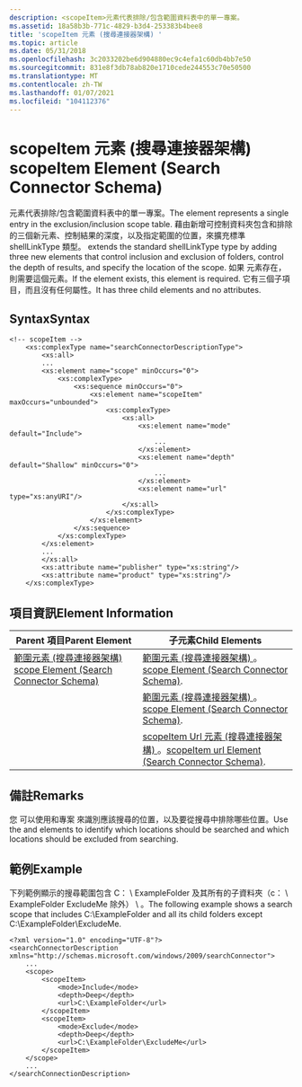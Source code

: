```yaml
---
description: <scopeItem>元素代表排除/包含範圍資料表中的單一專案。
ms.assetid: 18a58b3b-771c-4829-b3d4-253383b4bee8
title: 'scopeItem 元素 (搜尋連接器架構) '
ms.topic: article
ms.date: 05/31/2018
ms.openlocfilehash: 3c2033202be6d904880ec9c4efa1c60db4bb7e50
ms.sourcegitcommit: 831e8f3db78ab820e1710cede244553c70e50500
ms.translationtype: MT
ms.contentlocale: zh-TW
ms.lasthandoff: 01/07/2021
ms.locfileid: "104112376"
---
```

# <a name="scopeitem-element-search-connector-schema"></a><span data-ttu-id="872f8-103">scopeItem 元素 (搜尋連接器架構) </span><span class="sxs-lookup"><span data-stu-id="872f8-103">scopeItem Element (Search Connector Schema)</span></span>

<span data-ttu-id="872f8-104"><scopeItem>元素代表排除/包含範圍資料表中的單一專案。</span><span class="sxs-lookup"><span data-stu-id="872f8-104">The <scopeItem> element represents a single entry in the exclusion/inclusion scope table.</span></span> <span data-ttu-id="872f8-105"><scopeItem> 藉由新增可控制資料夾包含和排除的三個新元素、控制結果的深度，以及指定範圍的位置，來擴充標準 shellLinkType 類型。</span><span class="sxs-lookup"><span data-stu-id="872f8-105"><scopeItem> extends the standard shellLinkType type by adding three new elements that control inclusion and exclusion of folders, control the depth of results, and specify the location of the scope.</span></span> <span data-ttu-id="872f8-106">如果 <scope> 元素存在，則需要這個元素。</span><span class="sxs-lookup"><span data-stu-id="872f8-106">If the <scope> element exists, this element is required.</span></span> <span data-ttu-id="872f8-107">它有三個子項目，而且沒有任何屬性。</span><span class="sxs-lookup"><span data-stu-id="872f8-107">It has three child elements and no attributes.</span></span>

## <a name="syntax"></a><span data-ttu-id="872f8-108">Syntax</span><span class="sxs-lookup"><span data-stu-id="872f8-108">Syntax</span></span>


```
<!-- scopeItem -->
    <xs:complexType name="searchConnectorDescriptionType">
        <xs:all>
        ...
        <xs:element name="scope" minOccurs="0">
            <xs:complexType>
                <xs:sequence minOccurs="0">
                    <xs:element name="scopeItem" maxOccurs="unbounded">
                        <xs:complexType>
                            <xs:all>
                                <xs:element name="mode" default="Include">
                                    ...
                                </xs:element>
                                <xs:element name="depth" default="Shallow" minOccurs="0">
                                    ...
                                </xs:element>
                                <xs:element name="url" type="xs:anyURI"/>
                            </xs:all>
                        </xs:complexType>
                    </xs:element>
                </xs:sequence>
            </xs:complexType>
        </xs:element>
        ...
        </xs:all>
        <xs:attribute name="publisher" type="xs:string"/>
        <xs:attribute name="product" type="xs:string"/>
    </xs:complexType>
```



## <a name="element-information"></a><span data-ttu-id="872f8-109">項目資訊</span><span class="sxs-lookup"><span data-stu-id="872f8-109">Element Information</span></span>



| <span data-ttu-id="872f8-110">Parent 項目</span><span class="sxs-lookup"><span data-stu-id="872f8-110">Parent Element</span></span>                                                           | <span data-ttu-id="872f8-111">子元素</span><span class="sxs-lookup"><span data-stu-id="872f8-111">Child Elements</span></span>                                                                        |
|--------------------------------------------------------------------------|---------------------------------------------------------------------------------------|
| [<span data-ttu-id="872f8-112">範圍元素 (搜尋連接器架構) </span><span class="sxs-lookup"><span data-stu-id="872f8-112">scope Element (Search Connector Schema)</span></span>](search-schema-sconn-scope.md) | <span data-ttu-id="872f8-113">[範圍元素 (搜尋連接器架構) ](search-schema-sconn-scope-mode.md)。</span><span class="sxs-lookup"><span data-stu-id="872f8-113">[scope Element (Search Connector Schema)](search-schema-sconn-scope-mode.md).</span></span>        |
|                                                                          | <span data-ttu-id="872f8-114">[範圍元素 (搜尋連接器架構) ](search-schema-sconn-scope-depth.md)。</span><span class="sxs-lookup"><span data-stu-id="872f8-114">[scope Element (Search Connector Schema)](search-schema-sconn-scope-depth.md).</span></span>       |
|                                                                          | <span data-ttu-id="872f8-115">[scopeItem Url 元素 (搜尋連接器架構) ](search-schema-sconn-scope-url.md)。</span><span class="sxs-lookup"><span data-stu-id="872f8-115">[scopeItem url Element (Search Connector Schema)](search-schema-sconn-scope-url.md).</span></span> |



 

## <a name="remarks"></a><span data-ttu-id="872f8-116">備註</span><span class="sxs-lookup"><span data-stu-id="872f8-116">Remarks</span></span>

<span data-ttu-id="872f8-117">您 <scope> 可以使用和專案 <scopeItem> 來識別應該搜尋的位置，以及要從搜尋中排除哪些位置。</span><span class="sxs-lookup"><span data-stu-id="872f8-117">Use the <scope> and <scopeItem> elements to identify which locations should be searched and which locations should be excluded from searching.</span></span>

## <a name="example"></a><span data-ttu-id="872f8-118">範例</span><span class="sxs-lookup"><span data-stu-id="872f8-118">Example</span></span>

<span data-ttu-id="872f8-119">下列範例顯示的搜尋範圍包含 C： \\ ExampleFolder 及其所有的子資料夾（c： \\ ExampleFolder ExcludeMe 除外） \\ 。</span><span class="sxs-lookup"><span data-stu-id="872f8-119">The following example shows a search scope that includes C:\\ExampleFolder and all its child folders except C:\\ExampleFolder\\ExcludeMe.</span></span>


```
<?xml version="1.0" encoding="UTF-8"?>
<searchConnectorDescription xmlns="http://schemas.microsoft.com/windows/2009/searchConnector">
    ...
    <scope>
        <scopeItem>
            <mode>Include</mode>
            <depth>Deep</depth>
            <url>C:\ExampleFolder</url>
        </scopeItem>
        <scopeItem>
            <mode>Exclude</mode>
            <depth>Deep</depth>
            <url>C:\ExampleFolder\ExcludeMe</url>
        </scopeItem>
    </scope>
    ...
</searchConnectionDescription>
```



 

 



